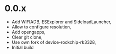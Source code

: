 # 0.0.x

- Add WIFIADB, ESExplorer and SideloadLauncher,
- Allow to configure resolution,
- Add opengapps,
- Clear git clone,
- Use own fork of device-rockchip-rk3328,
- Initial build

